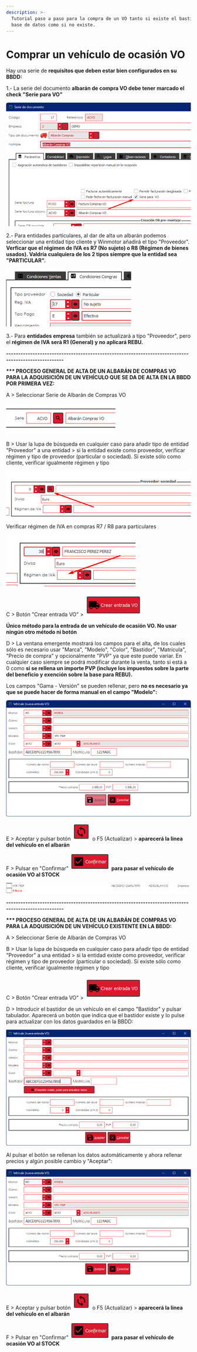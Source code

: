```yaml
---
description: >-
  Tutorial paso a paso para la compra de un VO tanto si existe el bastidor en la
  base de datos como si no existe.
---
```


# Comprar un vehículo de ocasión VO

Hay una serie de **requisitos que deben estar bien configurados en su BBDD:**

1.- La serie del documento **albarán de compra VO debe tener marcado el check "Serie para VO"**

![](<../.gitbook/assets/image (607) (1).png>)

2.- Para entidades particulares, al dar de alta un albarán podemos seleccionar una entidad tipo cliente y Winmotor añadirá el tipo "Proveedor". **Verficar que el régimen de IVA es R7 (No sujeto) o R8 (Régimen de bienes usados). Valdría cualquiera de los 2 tipos siempre que la entidad sea "PARTICULAR".**

![](<../.gitbook/assets/image (606).png>)

3.- Para **entidades empresa** también se actualizará a tipo "Proveedor", pero el **régimen de IVA será R1 (General) y no aplicará REBU.**

**----------------------------------------------------------------------------------------------------**

**\*\*\* PROCESO GENERAL DE ALTA DE UN ALBARÁN DE COMPRAS VO PARA LA ADQUISICIÓN DE UN VEHÍCULO QUE SE DA DE ALTA EN LA BBDD POR PRIMERA VEZ:**

A > Seleccionar Serie de Albarán de Compras VO

![](<../.gitbook/assets/image (613) (1).png>)

B > Usar la lupa de búsqueda en cualquier caso para añadir tipo de entidad "Proveedor" a una entidad > si la entidad existe como proveedor, verificar régimen y tipo de proveedor (particular o sociedad). Si existe sólo como cliente, verificar igualmente régimen y tipo

![](<../.gitbook/assets/image (611) (1).png>)

Verificar régimen de IVA en compras R7 / R8 para particulares

![](<../.gitbook/assets/image (614) (1) (1).png>)

C > Botón "Crear entrada VO" > ![](<../.gitbook/assets/image (610).png>)

**Único método para la entrada de un vehículo de ocasión VO. No usar ningún otro método ni botón**

D > La ventana emergente mostrará los campos para el alta, de los cuales sólo es necesario usar "Marca", "Modelo", "Color", "Bastidor", "Matrícula", "Precio de compra" y opcionalmente "PVP" ya que este puede variar. En cualquier caso siempre se podrá modificar durante la venta, tanto si está a 0 como **si se rellena un importe PVP (incluye los impuestos sobre la parte del beneficio y exención sobre la base para REBU).**&#x20;

Los campos "Gama - Versión" se pueden rellenar, pero **no es necesario ya que se puede hacer de forma manual en el campo "Modelo":**

![](<../.gitbook/assets/image (612) (1).png>)

E > Aceptar y pulsar botón ![](<../.gitbook/assets/image (609) (1).png>) o F5 (Actualizar) > **aparecerá la línea del vehículo en el albarán**

F > Pulsar en "Confirmar" ![](<../.gitbook/assets/image (605).png>) **para pasar el vehículo de ocasión VO al STOCK**

****![](<../.gitbook/assets/image (608).png>)****

**----------------------------------------------------------------------------------------------------**

**\*\*\* PROCESO GENERAL DE ALTA DE UN ALBARÁN DE COMPRAS VO PARA LA ADQUISICIÓN DE UN VEHÍCULO EXISTENTE EN LA BBDD:**

A > Seleccionar Serie de Albarán de Compras VO

B > Usar la lupa de búsqueda en cualquier caso para añadir tipo de entidad "Proveedor" a una entidad > si la entidad existe como proveedor, verificar régimen y tipo de proveedor (particular o sociedad). Si existe sólo como cliente, verificar igualmente régimen y tipo

C > Botón "Crear entrada VO" > ![](<../.gitbook/assets/image (610).png>)

D > Introducir el bastidor de un vehículo en el campo "Bastidor" y pulsar tabulador. Aparecerá un botón que indica que el bastidor existe y lo pulse para actualizar con los datos guardados en la BBDD:

![](<../.gitbook/assets/image (604) (1).png>)

Al pulsar el botón se rellenan los datos automáticamente y ahora rellenar precios y algún posible cambio y "Aceptar":

![](<../.gitbook/assets/image (613).png>)

E > Aceptar y pulsar botón ![](<../.gitbook/assets/image (609) (1).png>) o F5 (Actualizar) > **aparecerá la línea del vehículo en el albarán**

F > Pulsar en "Confirmar" ![](<../.gitbook/assets/image (605).png>) **para pasar el vehículo de ocasión VO al STOCK**
